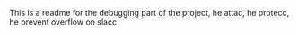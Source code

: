 This is a readme for the debugging part of the project, he attac, he protecc, he prevent overflow on slacc
